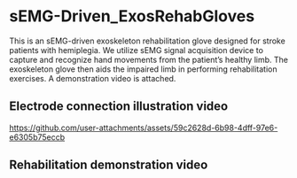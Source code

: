 # sEMG-Driven_ExosRehabGloves
 This is an sEMG-driven exoskeleton rehabilitation glove designed for stroke patients with hemiplegia. We utilize sEMG signal acquisition device to capture and recognize hand movements from the patient’s healthy limb. The exoskeleton glove then aids the impaired limb in performing rehabilitation exercises. A demonstration video is attached.

## Electrode connection illustration video
https://github.com/user-attachments/assets/59c2628d-6b98-4dff-97e6-e6305b75eccb

## Rehabilitation demonstration video
